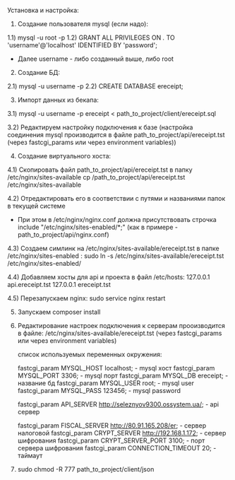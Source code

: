 Установка и настройка:

1) Создание пользователя mysql (если надо):

1.1) mysql -u root -p
1.2) GRANT ALL PRIVILEGES ON *.* TO 'username'@'localhost' IDENTIFIED BY 'password';

* Далее username - либо созданный выше, либо root

2) Создание БД:

2.1) mysql -u username -p
2.2) CREATE DATABASE ereceipt;

3) Импорт данных из бекапа:

3.1) mysql -u username -p ereceipt < path_to_project/client/ereceipt.sql

3.2) Редактируем настройку подключения к базе (настройка соединения mysql производится в файле path_to_project/api/ereceipt.tst (через fastcgi_params или через environment variables))

4) Создание виртуального хоста:

4.1) Скопировать файл path_to_project/api/ereceipt.tst в папку /etc/nginx/sites-available
     cp /path_to_project/api/ereceipt.tst /etc/nginx/sites-available 
     
4.2) Отредактировать его в соответствии с путями и названиями папок в текущей системе

* При этом в /etc/nginx/nginx.conf должна присутствовать строчка include "/etc/nginx/sites-enabled/*;" (как в примере - path_to_project/api/nginx.conf)	

4.3) Создаем симлинк на /etc/nginx/sites-available/ereceipt.tst в папке /etc/nginx/sites-enabled :
      sudo ln -s /etc/nginx/sites-available/ereceipt.tst /etc/nginx/sites-enabled/

4.4) Добавляем хосты для api и проекта в файл /etc/hosts:
      127.0.0.1       api.ereceipt.tst
      127.0.0.1       ereceipt.tst
      
4.5) Перезапускаем nginx: 
      sudo service nginx restart      
      
5) Запускаем composer install

6) Редактирование настроек подключения к серверам прооизводится в файле:
    /etc/nginx/sites-available/ereceipt.tst (через fastcgi_params или через environment variables)
    
    список используемых переменных окружения:
    
    fastcgi_param MYSQL_HOST localhost; - mysql хост
    fastcgi_param MYSQL_PORT 3306; - mysql порт
    fastcgi_param MYSQL_DB ereceipt; - название бд
    fastcgi_param MYSQL_USER root; - mysql user
    fastcgi_param MYSQL_PASS 123456; - mysql password
  
    fastcgi_param API_SERVER http://seleznyov9300.ossystem.ua/; - api сервер
    
    fastcgi_param FISCAL_SERVER http://80.91.165.208/er; - сервер налоговой
    fastcgi_param CRYPT_SERVER http://192.168.1.172; - сервер шифрования
    fastcgi_param CRYPT_SERVER_PORT 3100; - порт сервера шифрования
    fastcgi_param CONNECTION_TIMEOUT 20;  - таймаут
   
7) sudo chmod -R 777 path_to_project/client/json

   
      